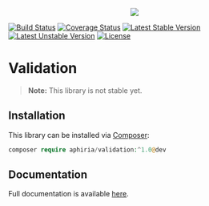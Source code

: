 <p align="center"><a href="https://www.aphiria.com" target="_blank" title="Aphiria"><img src="https://www.aphiria.com/images/aphiria-logo.svg"></a></p>

<p align="center">

[![Build Status](https://travis-ci.com/aphiria/validation.svg)](https://travis-ci.com/aphiria/validation)
[![Coverage Status](https://coveralls.io/repos/github/aphiria/validation/badge.svg?branch=master)](https://coveralls.io/github/aphiria/validation?branch=master)
[![Latest Stable Version](https://poser.pugx.org/aphiria/validation/v/stable.svg)](https://packagist.org/packages/aphiria/validation)
[![Latest Unstable Version](https://poser.pugx.org/aphiria/validation/v/unstable.svg)](https://packagist.org/packages/aphiria/validation)
[![License](https://poser.pugx.org/aphiria/validation/license.svg)](https://packagist.org/packages/aphiria/validation)

</p>

# Validation

> **Note:** This library is not stable yet.

## Installation

This library can be installed via [Composer](https://getcomposer.org/download/):

```php
composer require aphiria/validation:^1.0@dev
```

## Documentation

Full documentation is available <a href="https://www.aphiria.com/docs/master/validation.html" target="_blank">here</a>.
